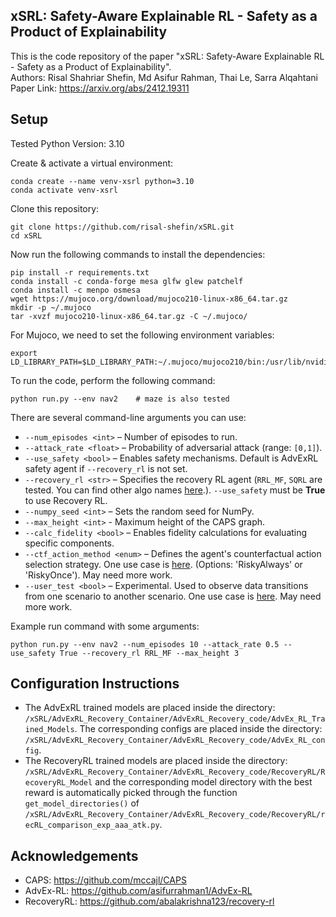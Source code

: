 ## xSRL: Safety-Aware Explainable RL - Safety as a Product of Explainability
This is the code repository of the paper "xSRL: Safety-Aware Explainable RL - Safety as a Product of Explainability".<br>
Authors: Risal Shahriar Shefin, Md Asifur Rahman, Thai Le, Sarra Alqahtani<br>
Paper Link: https://arxiv.org/abs/2412.19311

## Setup
Tested Python Version: 3.10

Create & activate a virtual environment:
```shell
conda create --name venv-xsrl python=3.10
conda activate venv-xsrl
```
Clone this repository:
```shell
git clone https://github.com/risal-shefin/xSRL.git
cd xSRL
```
Now run the following commands to install the dependencies:
```shell
pip install -r requirements.txt
conda install -c conda-forge mesa glfw glew patchelf
conda install -c menpo osmesa
wget https://mujoco.org/download/mujoco210-linux-x86_64.tar.gz
mkdir -p ~/.mujoco
tar -xvzf mujoco210-linux-x86_64.tar.gz -C ~/.mujoco/
```
For Mujoco, we need to set the following environment variables:
```shell
export LD_LIBRARY_PATH=$LD_LIBRARY_PATH:~/.mujoco/mujoco210/bin:/usr/lib/nvidia
```
To run the code, perform the following command:
```shell
python run.py --env nav2    # maze is also tested
```
There are several command-line arguments you can use:
- `--num_episodes <int>` – Number of episodes to run.
- `--attack_rate <float>` – Probability of adversarial attack (range: `[0,1]`).
- `--use_safety <bool>` – Enables safety mechanisms. Default is AdvExRL safety agent if `--recovery_rl` is not set.
- `--recovery_rl <str>` – Specifies the recovery RL agent (`RRL_MF`, `SQRL` are tested. You can find other algo names [here](https://github.com/risal-shefin/xSRL/blob/6ddb6d044ae3f6ef5271288aaf4c8243c16dfbd4/AdvExRL_Recovery_Container/AdvExRL_Recovery_code/RecoveryRL/recRL_comparison_exp_aaa_atk.py#L372).). `--use_safety` must be **True** to use Recovery RL.
- `--numpy_seed <int>` – Sets the random seed for NumPy.
- `--max_height <int>` - Maximum height of the CAPS graph.
- `--calc_fidelity <bool>` – Enables fidelity calculations for evaluating specific components.
- `--ctf_action_method <enum>` – Defines the agent's counterfactual action selection strategy. One use case is [here](https://github.com/risal-shefin/xSRL/blob/6ddb6d044ae3f6ef5271288aaf4c8243c16dfbd4/AdvExRL_Recovery_Container/AdvExRL_Recovery_code/RecoveryRL/recRL_comparison_exp_aaa_atk.py#L84). (Options: 'RiskyAlways' or 'RiskyOnce'). May need more work.
- `--user_test <bool>` – Experimental. Used to observe data transitions from one scenario to another scenario. One use case is [here](https://github.com/risal-shefin/xSRL/blob/6ddb6d044ae3f6ef5271288aaf4c8243c16dfbd4/AdvExRL_Recovery_Container/AdvExRL_Recovery_code/test_nav_maze.py#L462). May need more work.

Example run command with some arguments:
```shell
python run.py --env nav2 --num_episodes 10 --attack_rate 0.5 --use_safety True --recovery_rl RRL_MF --max_height 3
```

## Configuration Instructions

- The AdvExRL trained models are placed inside the directory: `/xSRL/AdvExRL_Recovery_Container/AdvExRL_Recovery_code/AdvEx_RL_Trained_Models`. The corresponding configs are placed inside the directory: `/xSRL/AdvExRL_Recovery_Container/AdvExRL_Recovery_code/AdvEx_RL_config`.<br>
- The RecoveryRL trained models are placed inside the directory: `/xSRL/AdvExRL_Recovery_Container/AdvExRL_Recovery_code/RecoveryRL/RecoveryRL_Model` and the corresponding model directory with the best reward is automatically picked through the function `get_model_directories()` of `/xSRL/AdvExRL_Recovery_Container/AdvExRL_Recovery_code/RecoveryRL/recRL_comparison_exp_aaa_atk.py`.

## Acknowledgements
- CAPS: https://github.com/mccajl/CAPS
- AdvEx-RL: https://github.com/asifurrahman1/AdvEx-RL
- RecoveryRL: https://github.com/abalakrishna123/recovery-rl